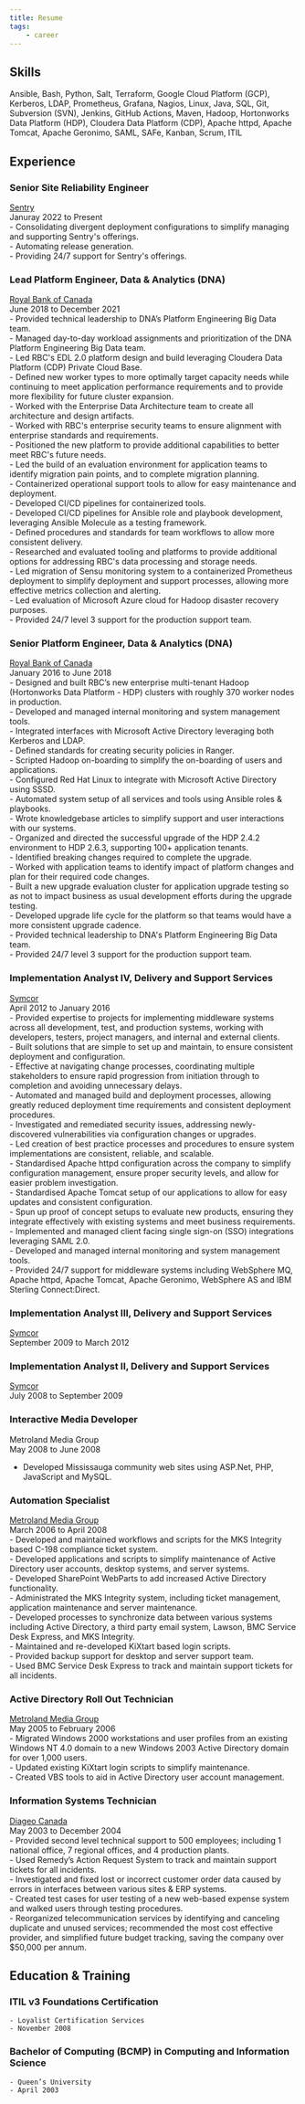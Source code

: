 ```yaml
---
title: Resume
tags:
    - career
---
```


## Skills

Ansible, Bash, Python, Salt, Terraform, Google Cloud Platform (GCP), Kerberos, LDAP, Prometheus, Grafana, Nagios, Linux, Java, SQL, Git, Subversion (SVN), Jenkins, GitHub Actions, Maven, Hadoop, Hortonworks Data Platform (HDP), Cloudera Data Platform (CDP), Apache httpd, Apache Tomcat, Apache Geronimo, SAML, SAFe, Kanban, Scrum, ITIL

## Experience

### Senior Site Reliability Engineer
[Sentry](https://www.sentry.io/)   
Januray 2022 to Present    
    - Consolidating divergent deployment configurations to simplify managing and supporting Sentry's offerings.    
    - Automating release generation.    
    - Providing 24/7 support for Sentry's offerings.    

### Lead Platform Engineer, Data & Analytics (DNA)    
[Royal Bank of Canada](https://www.rbcroyalbank.com/)   
June 2018 to December 2021    
    - Provided technical leadership to DNA’s Platform Engineering Big Data team.    
    - Managed day-to-day workload assignments and prioritization of the DNA Platform Engineering Big Data team.    
    - Led RBC's EDL 2.0 platform design and build leveraging Cloudera Data Platform (CDP) Private Cloud Base.    
        - Defined new worker types to more optimally target capacity needs while continuing to meet application performance requirements and to provide more flexibility for future cluster expansion.    
        - Worked with the Enterprise Data Architecture team to create all architecture and design artifacts.    
        - Worked with RBC's enterprise security teams to ensure alignment with enterprise standards and requirements.    
        - Positioned the new platform to provide additional capabilities to better meet RBC's future needs.    
        - Led the build of an evaluation environment for application teams to identify migration pain points, and to complete migration planning.    
    - Containerized operational support tools to allow for easy maintenance and deployment.    
    - Developed CI/CD pipelines for containerized tools.    
    - Developed CI/CD pipelines for Ansible role and playbook development, leveraging Ansible Molecule as a testing framework.    
    - Defined procedures and standards for team workflows to allow more consistent delivery.    
    - Researched and evaluated tooling and platforms to provide additional options for addressing RBC's data processing and storage needs.    
    - Led migration of Sensu monitoring system to a containerized Prometheus deployment to simplify deployment and support processes, allowing more effective metrics collection and alerting.    
    - Led evaluation of Microsoft Azure cloud for Hadoop disaster recovery purposes.    
    - Provided 24/7 level 3 support for the production support team.    


### Senior Platform Engineer, Data & Analytics (DNA)
[Royal Bank of Canada](https://www.rbcroyalbank.com/)   
January 2016 to June 2018    
    - Designed and built RBC’s new enterprise multi-tenant Hadoop (Hortonworks Data Platform - HDP) clusters with roughly 370 worker nodes in production.    
        - Developed and managed internal monitoring and system management tools.    
        - Integrated interfaces with Microsoft Active Directory leveraging both Kerberos and LDAP.    
        - Defined standards for creating security policies in Ranger.    
        - Scripted Hadoop on-boarding to simplify the on-boarding of users and applications.    
        - Configured Red Hat Linux to integrate with Microsoft Active Directory using SSSD.    
        - Automated system setup of all services and tools using Ansible roles & playbooks.    
    - Wrote knowledgebase articles to simplify support and user interactions with our systems.    
    - Organized and directed the successful upgrade of the HDP 2.4.2 environment to HDP 2.6.3, supporting 100+ application tenants.    
        - Identified breaking changes required to complete the upgrade.    
        - Worked with application teams to identify impact of platform changes and plan for their required code changes.    
        - Built a new upgrade evaluation cluster for application upgrade testing so as not to impact business as usual development efforts during the upgrade testing.    
        - Developed upgrade life cycle for the platform so that teams would have a more consistent upgrade cadence.    
    - Provided technical leadership to DNA's Platform Engineering Big Data team.    
    - Provided 24/7 level 3 support for the production support team.    

### Implementation Analyst IV, Delivery and Support Services
[Symcor](https://www.symcor.com/)   
April 2012 to January 2016    
    - Provided expertise to projects for implementing middleware systems across all development, test, and production systems, working with developers, testers, project managers, and internal and external clients.    
    - Built solutions that are simple to set up and maintain, to ensure consistent deployment and configuration.    
    - Effective at navigating change processes, coordinating multiple stakeholders to ensure rapid progression from initiation through to completion and avoiding unnecessary delays.    
    - Automated and managed build and deployment processes, allowing greatly reduced deployment time requirements and consistent deployment procedures.    
    - Investigated and remediated security issues, addressing newly-discovered vulnerabilities via configuration changes or upgrades.    
    - Led creation of best practice processes and procedures to ensure system implementations are consistent, reliable, and scalable.    
    - Standardised Apache httpd configuration across the company to simplify configuration management, ensure proper security levels, and allow for easier problem investigation.    
    - Standardised Apache Tomcat setup of our applications to allow for easy updates and consistent configuration.    
    - Spun up proof of concept setups to evaluate new products, ensuring they integrate effectively with existing systems and meet business requirements.    
    - Implemented and managed client facing single sign-on (SSO) integrations leveraging SAML 2.0.    
    - Developed and managed internal monitoring and system management tools.    
    - Provided 24/7 support for middleware systems including WebSphere MQ, Apache httpd, Apache Tomcat, Apache Geronimo, WebSphere AS and IBM Sterling Connect:Direct.    

### Implementation Analyst III, Delivery and Support Services
[Symcor](https://www.symcor.com/)   
September 2009 to March 2012    

### Implementation Analyst II, Delivery and Support Services
[Symcor](https://www.symcor.com/)   
July 2008 to September 2009    

### Interactive Media Developer
Metroland Media Group   
May 2008 to June 2008    
  - Developed Mississauga community web sites using ASP.Net, PHP, JavaScript and MySQL.    

### Automation Specialist
[Metroland Media Group](https://metroland.com/)   
March 2006 to April 2008    
    - Developed and maintained workflows and scripts for the MKS Integrity based C-198 compliance ticket system.    
    - Developed applications and scripts to simplify maintenance of Active Directory user accounts, desktop systems, and server systems.    
    - Developed SharePoint WebParts to add increased Active Directory functionality.    
    - Administrated the MKS Integrity system, including ticket management, application maintenance and server maintenance.    
    - Developed processes to synchronize data between various systems including Active Directory, a third party email system, Lawson, BMC Service Desk Express, and MKS Integrity.    
    - Maintained and re-developed KiXtart based login scripts.    
    - Provided backup support for desktop and server support team.    
    - Used BMC Service Desk Express to track and maintain support tickets for all incidents.    

### Active Directory Roll Out Technician
[Metroland Media Group](https://metroland.com/)   
May 2005 to February 2006    
    - Migrated Windows 2000 workstations and user profiles from an existing Windows NT 4.0 domain to a new Windows 2003 Active Directory domain for over 1,000 users.    
    - Updated existing KiXtart login scripts to simplify maintenance.    
    - Created VBS tools to aid in Active Directory user account management.    

### Information Systems Technician
[Diageo Canada](https://www.diageo.com/)   
May 2003 to December 2004    
    - Provided second level technical support to 500 employees; including 1 national office, 7 regional offices, and 4 production plants.    
    - Used Remedy’s Action Request System to track and maintain support tickets for all incidents.    
    - Investigated and fixed lost or incorrect customer order data caused by errors in interfaces between various sites & ERP systems.    
    - Created test cases for user testing of a new web-based expense system and walked users through testing procedures.    
    - Reorganized telecommunication services by identifying and canceling duplicate and unused services; recommended the most cost effective provider, and simplified future budget tracking, saving the company over $50,000 per annum.    

## Education & Training

### ITIL v3 Foundations Certification
    - Loyalist Certification Services    
    - November 2008    
 
### Bachelor of Computing (BCMP) in Computing and Information Science
    - Queen’s University    
    - April 2003
